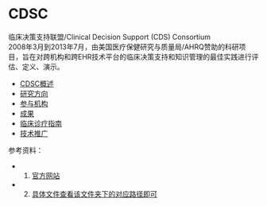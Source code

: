 # CDSC

临床决策支持联盟/Clinical Decision Support (CDS) Consortium                       
2008年3月到2013年7月，由美国医疗保健研究与质量局/AHRQ赞助的科研项目，旨在对跨机构和跨EHR技术平台的临床决策支持和知识管理的最佳实践进行评估、定义、演示。


* [CDSC概述](CDSC_2pp_overview.md)
* [研究方向](Six_specific_research_objectives.md)
* [参与机构](Organizations.md)
* [成果](Accomplishments.md)
* [临床诊疗指南](ClinicalGuidelines.md)
* [技术推广](Dissemination.md)




参考资料：     
* 1. [官方网站](http://www.cdsconsortium.org/default.asp)                
* 2. [具体文件查看该文件夹下的对应路径即可](Accomplishments成果/)
